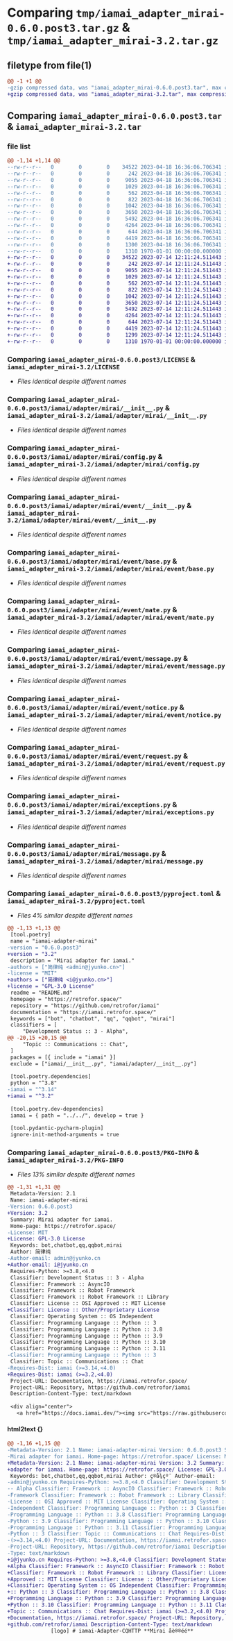 # Comparing `tmp/iamai_adapter_mirai-0.6.0.post3.tar.gz` & `tmp/iamai_adapter_mirai-3.2.tar.gz`

## filetype from file(1)

```diff
@@ -1 +1 @@
-gzip compressed data, was "iamai_adapter_mirai-0.6.0.post3.tar", max compression
+gzip compressed data, was "iamai_adapter_mirai-3.2.tar", max compression
```

## Comparing `iamai_adapter_mirai-0.6.0.post3.tar` & `iamai_adapter_mirai-3.2.tar`

### file list

```diff
@@ -1,14 +1,14 @@
--rw-r--r--   0        0        0    34522 2023-04-18 16:36:06.706341 iamai_adapter_mirai-0.6.0.post3/LICENSE
--rw-r--r--   0        0        0      242 2023-04-18 16:36:06.706341 iamai_adapter_mirai-0.6.0.post3/README.md
--rw-r--r--   0        0        0     9055 2023-04-18 16:36:06.706341 iamai_adapter_mirai-0.6.0.post3/iamai/adapter/mirai/__init__.py
--rw-r--r--   0        0        0     1029 2023-04-18 16:36:06.706341 iamai_adapter_mirai-0.6.0.post3/iamai/adapter/mirai/config.py
--rw-r--r--   0        0        0      562 2023-04-18 16:36:06.706341 iamai_adapter_mirai-0.6.0.post3/iamai/adapter/mirai/event/__init__.py
--rw-r--r--   0        0        0      822 2023-04-18 16:36:06.706341 iamai_adapter_mirai-0.6.0.post3/iamai/adapter/mirai/event/base.py
--rw-r--r--   0        0        0     1042 2023-04-18 16:36:06.706341 iamai_adapter_mirai-0.6.0.post3/iamai/adapter/mirai/event/mate.py
--rw-r--r--   0        0        0     3650 2023-04-18 16:36:06.706341 iamai_adapter_mirai-0.6.0.post3/iamai/adapter/mirai/event/message.py
--rw-r--r--   0        0        0     5492 2023-04-18 16:36:06.706341 iamai_adapter_mirai-0.6.0.post3/iamai/adapter/mirai/event/notice.py
--rw-r--r--   0        0        0     4264 2023-04-18 16:36:06.706341 iamai_adapter_mirai-0.6.0.post3/iamai/adapter/mirai/event/request.py
--rw-r--r--   0        0        0      644 2023-04-18 16:36:06.706341 iamai_adapter_mirai-0.6.0.post3/iamai/adapter/mirai/exceptions.py
--rw-r--r--   0        0        0     4419 2023-04-18 16:36:06.706341 iamai_adapter_mirai-0.6.0.post3/iamai/adapter/mirai/message.py
--rw-r--r--   0        0        0     1300 2023-04-18 16:36:06.706341 iamai_adapter_mirai-0.6.0.post3/pyproject.toml
--rw-r--r--   0        0        0     1310 1970-01-01 00:00:00.000000 iamai_adapter_mirai-0.6.0.post3/PKG-INFO
+-rw-r--r--   0        0        0    34522 2023-07-14 12:11:24.511443 iamai_adapter_mirai-3.2/LICENSE
+-rw-r--r--   0        0        0      242 2023-07-14 12:11:24.511443 iamai_adapter_mirai-3.2/README.md
+-rw-r--r--   0        0        0     9055 2023-07-14 12:11:24.511443 iamai_adapter_mirai-3.2/iamai/adapter/mirai/__init__.py
+-rw-r--r--   0        0        0     1029 2023-07-14 12:11:24.511443 iamai_adapter_mirai-3.2/iamai/adapter/mirai/config.py
+-rw-r--r--   0        0        0      562 2023-07-14 12:11:24.511443 iamai_adapter_mirai-3.2/iamai/adapter/mirai/event/__init__.py
+-rw-r--r--   0        0        0      822 2023-07-14 12:11:24.511443 iamai_adapter_mirai-3.2/iamai/adapter/mirai/event/base.py
+-rw-r--r--   0        0        0     1042 2023-07-14 12:11:24.511443 iamai_adapter_mirai-3.2/iamai/adapter/mirai/event/mate.py
+-rw-r--r--   0        0        0     3650 2023-07-14 12:11:24.511443 iamai_adapter_mirai-3.2/iamai/adapter/mirai/event/message.py
+-rw-r--r--   0        0        0     5492 2023-07-14 12:11:24.511443 iamai_adapter_mirai-3.2/iamai/adapter/mirai/event/notice.py
+-rw-r--r--   0        0        0     4264 2023-07-14 12:11:24.511443 iamai_adapter_mirai-3.2/iamai/adapter/mirai/event/request.py
+-rw-r--r--   0        0        0      644 2023-07-14 12:11:24.511443 iamai_adapter_mirai-3.2/iamai/adapter/mirai/exceptions.py
+-rw-r--r--   0        0        0     4419 2023-07-14 12:11:24.511443 iamai_adapter_mirai-3.2/iamai/adapter/mirai/message.py
+-rw-r--r--   0        0        0     1299 2023-07-14 12:11:24.511443 iamai_adapter_mirai-3.2/pyproject.toml
+-rw-r--r--   0        0        0     1310 1970-01-01 00:00:00.000000 iamai_adapter_mirai-3.2/PKG-INFO
```

### Comparing `iamai_adapter_mirai-0.6.0.post3/LICENSE` & `iamai_adapter_mirai-3.2/LICENSE`

 * *Files identical despite different names*

### Comparing `iamai_adapter_mirai-0.6.0.post3/iamai/adapter/mirai/__init__.py` & `iamai_adapter_mirai-3.2/iamai/adapter/mirai/__init__.py`

 * *Files identical despite different names*

### Comparing `iamai_adapter_mirai-0.6.0.post3/iamai/adapter/mirai/config.py` & `iamai_adapter_mirai-3.2/iamai/adapter/mirai/config.py`

 * *Files identical despite different names*

### Comparing `iamai_adapter_mirai-0.6.0.post3/iamai/adapter/mirai/event/__init__.py` & `iamai_adapter_mirai-3.2/iamai/adapter/mirai/event/__init__.py`

 * *Files identical despite different names*

### Comparing `iamai_adapter_mirai-0.6.0.post3/iamai/adapter/mirai/event/base.py` & `iamai_adapter_mirai-3.2/iamai/adapter/mirai/event/base.py`

 * *Files identical despite different names*

### Comparing `iamai_adapter_mirai-0.6.0.post3/iamai/adapter/mirai/event/mate.py` & `iamai_adapter_mirai-3.2/iamai/adapter/mirai/event/mate.py`

 * *Files identical despite different names*

### Comparing `iamai_adapter_mirai-0.6.0.post3/iamai/adapter/mirai/event/message.py` & `iamai_adapter_mirai-3.2/iamai/adapter/mirai/event/message.py`

 * *Files identical despite different names*

### Comparing `iamai_adapter_mirai-0.6.0.post3/iamai/adapter/mirai/event/notice.py` & `iamai_adapter_mirai-3.2/iamai/adapter/mirai/event/notice.py`

 * *Files identical despite different names*

### Comparing `iamai_adapter_mirai-0.6.0.post3/iamai/adapter/mirai/event/request.py` & `iamai_adapter_mirai-3.2/iamai/adapter/mirai/event/request.py`

 * *Files identical despite different names*

### Comparing `iamai_adapter_mirai-0.6.0.post3/iamai/adapter/mirai/exceptions.py` & `iamai_adapter_mirai-3.2/iamai/adapter/mirai/exceptions.py`

 * *Files identical despite different names*

### Comparing `iamai_adapter_mirai-0.6.0.post3/iamai/adapter/mirai/message.py` & `iamai_adapter_mirai-3.2/iamai/adapter/mirai/message.py`

 * *Files identical despite different names*

### Comparing `iamai_adapter_mirai-0.6.0.post3/pyproject.toml` & `iamai_adapter_mirai-3.2/pyproject.toml`

 * *Files 4% similar despite different names*

```diff
@@ -1,13 +1,13 @@
 [tool.poetry]
 name = "iamai-adapter-mirai"
-version = "0.6.0.post3"
+version = "3.2"
 description = "Mirai adapter for iamai."
-authors = ["简律纯 <admin@jyunko.cn>"]
-license = "MIT"
+authors = ["简律纯 <i@jyunko.cn>"]
+license = "GPL-3.0 License"
 readme = "README.md"
 homepage = "https://retrofor.space/"
 repository = "https://github.com/retrofor/iamai"
 documentation = "https://iamai.retrofor.space/"
 keywords = ["bot", "chatbot", "qq", "qqbot", "mirai"]
 classifiers = [
     "Development Status :: 3 - Alpha",
@@ -20,15 +20,15 @@
     "Topic :: Communications :: Chat",
 ]
 packages = [{ include = "iamai" }]
 exclude = ["iamai/__init__.py", "iamai/adapter/__init__.py"]
 
 [tool.poetry.dependencies]
 python = "^3.8"
-iamai = "^3.14"
+iamai = "^3.2"
 
 [tool.poetry.dev-dependencies]
 iamai = { path = "../../", develop = true }
 
 [tool.pydantic-pycharm-plugin]
 ignore-init-method-arguments = true
```

### Comparing `iamai_adapter_mirai-0.6.0.post3/PKG-INFO` & `iamai_adapter_mirai-3.2/PKG-INFO`

 * *Files 13% similar despite different names*

```diff
@@ -1,31 +1,31 @@
 Metadata-Version: 2.1
 Name: iamai-adapter-mirai
-Version: 0.6.0.post3
+Version: 3.2
 Summary: Mirai adapter for iamai.
 Home-page: https://retrofor.space/
-License: MIT
+License: GPL-3.0 License
 Keywords: bot,chatbot,qq,qqbot,mirai
 Author: 简律纯
-Author-email: admin@jyunko.cn
+Author-email: i@jyunko.cn
 Requires-Python: >=3.8,<4.0
 Classifier: Development Status :: 3 - Alpha
 Classifier: Framework :: AsyncIO
 Classifier: Framework :: Robot Framework
 Classifier: Framework :: Robot Framework :: Library
 Classifier: License :: OSI Approved :: MIT License
+Classifier: License :: Other/Proprietary License
 Classifier: Operating System :: OS Independent
 Classifier: Programming Language :: Python :: 3
 Classifier: Programming Language :: Python :: 3.8
 Classifier: Programming Language :: Python :: 3.9
 Classifier: Programming Language :: Python :: 3.10
 Classifier: Programming Language :: Python :: 3.11
-Classifier: Programming Language :: Python :: 3
 Classifier: Topic :: Communications :: Chat
-Requires-Dist: iamai (>=3.14,<4.0)
+Requires-Dist: iamai (>=3.2,<4.0)
 Project-URL: Documentation, https://iamai.retrofor.space/
 Project-URL: Repository, https://github.com/retrofor/iamai
 Description-Content-Type: text/markdown
 
 <div align="center">
   <a href="https://docs.iamai.dev/"><img src="https://raw.githubusercontent.com/retrofor/iamai/master/docs/public/logo.png" width="200" height="200" alt="logo"></a>
```

#### html2text {}

```diff
@@ -1,16 +1,15 @@
-Metadata-Version: 2.1 Name: iamai-adapter-mirai Version: 0.6.0.post3 Summary:
-Mirai adapter for iamai. Home-page: https://retrofor.space/ License: MIT
+Metadata-Version: 2.1 Name: iamai-adapter-mirai Version: 3.2 Summary: Mirai
+adapter for iamai. Home-page: https://retrofor.space/ License: GPL-3.0 License
 Keywords: bot,chatbot,qq,qqbot,mirai Author: ç®å¾çº¯ Author-email:
-admin@jyunko.cn Requires-Python: >=3.8,<4.0 Classifier: Development Status :: 3
-- Alpha Classifier: Framework :: AsyncIO Classifier: Framework :: Robot
-Framework Classifier: Framework :: Robot Framework :: Library Classifier:
-License :: OSI Approved :: MIT License Classifier: Operating System :: OS
-Independent Classifier: Programming Language :: Python :: 3 Classifier:
-Programming Language :: Python :: 3.8 Classifier: Programming Language ::
-Python :: 3.9 Classifier: Programming Language :: Python :: 3.10 Classifier:
-Programming Language :: Python :: 3.11 Classifier: Programming Language ::
-Python :: 3 Classifier: Topic :: Communications :: Chat Requires-Dist: iamai
-(>=3.14,<4.0) Project-URL: Documentation, https://iamai.retrofor.space/
-Project-URL: Repository, https://github.com/retrofor/iamai Description-Content-
-Type: text/markdown
+i@jyunko.cn Requires-Python: >=3.8,<4.0 Classifier: Development Status :: 3 -
+Alpha Classifier: Framework :: AsyncIO Classifier: Framework :: Robot Framework
+Classifier: Framework :: Robot Framework :: Library Classifier: License :: OSI
+Approved :: MIT License Classifier: License :: Other/Proprietary License
+Classifier: Operating System :: OS Independent Classifier: Programming Language
+:: Python :: 3 Classifier: Programming Language :: Python :: 3.8 Classifier:
+Programming Language :: Python :: 3.9 Classifier: Programming Language ::
+Python :: 3.10 Classifier: Programming Language :: Python :: 3.11 Classifier:
+Topic :: Communications :: Chat Requires-Dist: iamai (>=3.2,<4.0) Project-URL:
+Documentation, https://iamai.retrofor.space/ Project-URL: Repository, https://
+github.com/retrofor/iamai Description-Content-Type: text/markdown
              [logo] # iamai-Adapter-CQHTTP **Mirai åè®®éé**
```

